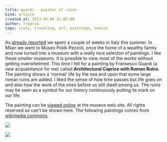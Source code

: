 ```yaml
---
title: guardi - painter of ruins
kind: article
created_at: 2013-09-04 21:02:00
author: fredrik
tags: italy, traveling, art, paintings, venice
---
```


As [already reported](highlevelbits.com/2013/08/italian_infrastructure.html) we spent a couple of weeks in Italy this summer. In Milan we went to Museo Poldi-Pezzoli, once the home of a wealthy family and now turned into a museum with a really nice selecton of paintings. I like these smaller museums. It is possible to view most of the works without getting overwhelmed. This time I fell for a painting by Fransesco Guardi (a new acquaintance for me) called **Architectural Caprice with Roman Ruins**. The painting shows a 'normal' life by the sea and upon that some large roman ruins are added. I liked the sense of how time passes but life goes on and also how the work of the ones before us still dwell among us. The ruins may be seen as a symbol for our history continuously putting its mark on our life.

The painting can be [viewed online](http://www.museopoldipezzoli.it/en/node/700) at the museos web site. All rights reserved so can't be shown here. The following paintings comes from [wikimedia commons](https://commons.wikimedia.org).

![](https://upload.wikimedia.org/wikipedia/commons/0/09/Francesco_Guardi_009.jpg)

![](https://upload.wikimedia.org/wikipedia/commons/c/c7/Francesco_Guardi_008.jpg)
